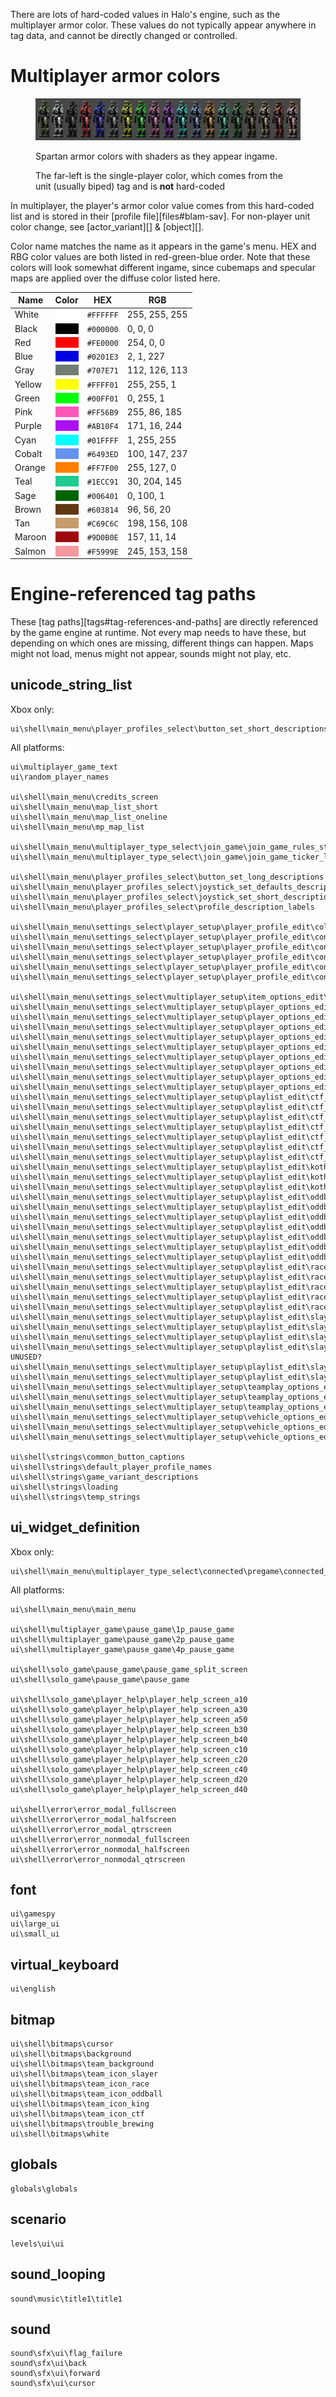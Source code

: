 There are lots of hard-coded values in Halo's engine, such as the multiplayer
armor color. These values do not typically appear anywhere in tag data, and
cannot be directly changed or controlled.

# Multiplayer armor colors

<figure>
  <a href="armor_colors.png">
    <img src="armor_colors.png" alt="Armor colors in order"/>
  </a>
  <figcaption>
    <p>Spartan armor colors with shaders as they appear ingame.</p>
    <p>The far-left is the single-player color, which comes from the
    unit (usually biped) tag and is <strong>not</strong> hard-coded</p>
  </figcaption>
</figure>

In multiplayer, the player's armor color value comes from this hard-coded list and is stored in their [profile file][files#blam-sav]. For non-player unit color change, see [actor_variant][] & [object][].

Color name matches the name as it appears in the game's menu. HEX and RBG color
values are both listed in red-green-blue order. Note that these colors will look
somewhat different ingame, since cubemaps and specular maps are applied over the
diffuse color listed here.

| Name   | Color                                       | HEX       | RGB           |
|--------|---------------------------------------------|-----------|---------------|
| White  |<div style="background: #FFFFFF">&nbsp;</div>| `#FFFFFF` | 255, 255, 255 |
| Black  |<div style="background: #000000">&nbsp;</div>| `#000000` |   0,   0,   0 |
| Red    |<div style="background: #FE0000">&nbsp;</div>| `#FE0000` | 254,   0,   0 |
| Blue   |<div style="background: #0201E3">&nbsp;</div>| `#0201E3` |   2,   1, 227 |
| Gray   |<div style="background: #707E71">&nbsp;</div>| `#707E71` | 112, 126, 113 |
| Yellow |<div style="background: #FFFF01">&nbsp;</div>| `#FFFF01` | 255, 255,   1 |
| Green  |<div style="background: #00FF01">&nbsp;</div>| `#00FF01` |   0, 255,   1 |
| Pink   |<div style="background: #FF56B9">&nbsp;</div>| `#FF56B9` | 255,  86, 185 |
| Purple |<div style="background: #AB10F4">&nbsp;</div>| `#AB10F4` | 171,  16, 244 |
| Cyan   |<div style="background: #01FFFF">&nbsp;</div>| `#01FFFF` |   1, 255, 255 |
| Cobalt |<div style="background: #6493ED">&nbsp;</div>| `#6493ED` | 100, 147, 237 |
| Orange |<div style="background: #FF7F00">&nbsp;</div>| `#FF7F00` | 255, 127,   0 |
| Teal   |<div style="background: #1ECC91">&nbsp;</div>| `#1ECC91` |  30, 204, 145 |
| Sage   |<div style="background: #006401">&nbsp;</div>| `#006401` |   0, 100,   1 |
| Brown  |<div style="background: #603814">&nbsp;</div>| `#603814` |  96,  56,  20 |
| Tan    |<div style="background: #C69C6C">&nbsp;</div>| `#C69C6C` | 198, 156, 108 |
| Maroon |<div style="background: #9D0B0E">&nbsp;</div>| `#9D0B0E` | 157,  11,  14 |
| Salmon |<div style="background: #F5999E">&nbsp;</div>| `#F5999E` | 245, 153, 158 |

# Engine-referenced tag paths
These [tag paths][tags#tag-references-and-paths] are directly referenced by the game engine at runtime. Not every map needs to have these, but depending on which ones are missing, different things can happen. Maps might not load, menus might not appear, sounds might not play, etc.

## unicode_string_list
Xbox only:
```
ui\shell\main_menu\player_profiles_select\button_set_short_descriptions
```

All platforms:
```
ui\multiplayer_game_text
ui\random_player_names

ui\shell\main_menu\credits_screen
ui\shell\main_menu\map_list_short
ui\shell\main_menu\map_list_oneline
ui\shell\main_menu\mp_map_list

ui\shell\main_menu\multiplayer_type_select\join_game\join_game_rules_strings
ui\shell\main_menu\multiplayer_type_select\join_game\join_game_ticker_labels

ui\shell\main_menu\player_profiles_select\button_set_long_descriptions
ui\shell\main_menu\player_profiles_select\joystick_set_defaults_descriptions
ui\shell\main_menu\player_profiles_select\joystick_set_short_descriptions
ui\shell\main_menu\player_profiles_select\profile_description_labels

ui\shell\main_menu\settings_select\player_setup\player_profile_edit\color_edit\colors_list
ui\shell\main_menu\settings_select\player_setup\player_profile_edit\controls_setup\controls_axis_direction_names
ui\shell\main_menu\settings_select\player_setup\player_profile_edit\controls_setup\controls_device_labels
ui\shell\main_menu\settings_select\player_setup\player_profile_edit\controls_setup\controls_gamepad_names
ui\shell\main_menu\settings_select\player_setup\player_profile_edit\controls_setup\controls_keyboard_button_names
ui\shell\main_menu\settings_select\player_setup\player_profile_edit\controls_setup\controls_mouse_button_names

ui\shell\main_menu\settings_select\multiplayer_setup\item_options_edit\var_weapon_set
ui\shell\main_menu\settings_select\multiplayer_setup\player_options_edit\player_options_labels
ui\shell\main_menu\settings_select\multiplayer_setup\player_options_edit\var_invisible_players
ui\shell\main_menu\settings_select\multiplayer_setup\player_options_edit\var_maximum_health
ui\shell\main_menu\settings_select\multiplayer_setup\player_options_edit\var_number_of_lives
ui\shell\main_menu\settings_select\multiplayer_setup\player_options_edit\var_odd_man_out
ui\shell\main_menu\settings_select\multiplayer_setup\player_options_edit\var_respawn_time
ui\shell\main_menu\settings_select\multiplayer_setup\player_options_edit\var_respawn_time_growh
ui\shell\main_menu\settings_select\multiplayer_setup\player_options_edit\var_shields
ui\shell\main_menu\settings_select\multiplayer_setup\player_options_edit\var_suicide_penalty
ui\shell\main_menu\settings_select\multiplayer_setup\playlist_edit\ctf_edit\ctf_labels
ui\shell\main_menu\settings_select\multiplayer_setup\playlist_edit\ctf_edit\var_assault
ui\shell\main_menu\settings_select\multiplayer_setup\playlist_edit\ctf_edit\var_captures_to_win
ui\shell\main_menu\settings_select\multiplayer_setup\playlist_edit\ctf_edit\var_flag_at_home
ui\shell\main_menu\settings_select\multiplayer_setup\playlist_edit\ctf_edit\var_flag_must_reset
ui\shell\main_menu\settings_select\multiplayer_setup\playlist_edit\ctf_edit\var_single_flag
ui\shell\main_menu\settings_select\multiplayer_setup\playlist_edit\ctf_edit\var_time_limit
ui\shell\main_menu\settings_select\multiplayer_setup\playlist_edit\koth_edit\koth_labels
ui\shell\main_menu\settings_select\multiplayer_setup\playlist_edit\koth_edit\var_moving_hill
ui\shell\main_menu\settings_select\multiplayer_setup\playlist_edit\koth_edit\var_score_to_win
ui\shell\main_menu\settings_select\multiplayer_setup\playlist_edit\oddball_edit\oddball_labels
ui\shell\main_menu\settings_select\multiplayer_setup\playlist_edit\oddball_edit\var_ball_spawn_count
ui\shell\main_menu\settings_select\multiplayer_setup\playlist_edit\oddball_edit\var_ball_type
ui\shell\main_menu\settings_select\multiplayer_setup\playlist_edit\oddball_edit\var_random_start
ui\shell\main_menu\settings_select\multiplayer_setup\playlist_edit\oddball_edit\var_score_to_win
ui\shell\main_menu\settings_select\multiplayer_setup\playlist_edit\oddball_edit\var_speed_with_ball
ui\shell\main_menu\settings_select\multiplayer_setup\playlist_edit\oddball_edit\var_trait_with_ball
ui\shell\main_menu\settings_select\multiplayer_setup\playlist_edit\race_edit\race_labels
ui\shell\main_menu\settings_select\multiplayer_setup\playlist_edit\race_edit\var_laps_to_win
ui\shell\main_menu\settings_select\multiplayer_setup\playlist_edit\race_edit\var_race_type
ui\shell\main_menu\settings_select\multiplayer_setup\playlist_edit\race_edit\var_team_play
ui\shell\main_menu\settings_select\multiplayer_setup\playlist_edit\race_edit\var_team_scoring
ui\shell\main_menu\settings_select\multiplayer_setup\playlist_edit\slayer_edit\slayer_labels
ui\shell\main_menu\settings_select\multiplayer_setup\playlist_edit\slayer_edit\var_death_bonus
ui\shell\main_menu\settings_select\multiplayer_setup\playlist_edit\slayer_edit\var_kill_in_order
ui\shell\main_menu\settings_select\multiplayer_setup\playlist_edit\slayer_edit\var_kill_penalty# UNUSED?
ui\shell\main_menu\settings_select\multiplayer_setup\playlist_edit\slayer_edit\var_kills_to_win
ui\shell\main_menu\settings_select\multiplayer_setup\playlist_edit\slayer_edit\var_team_play
ui\shell\main_menu\settings_select\multiplayer_setup\teamplay_options_edit\teamplay_options_labels
ui\shell\main_menu\settings_select\multiplayer_setup\teamplay_options_edit\var_friendly_fire
ui\shell\main_menu\settings_select\multiplayer_setup\teamplay_options_edit\var_friendly_fire_penalty
ui\shell\main_menu\settings_select\multiplayer_setup\vehicle_options_edit\var_vehicle_set
ui\shell\main_menu\settings_select\multiplayer_setup\vehicle_options_edit\var_vehicles_respawn
ui\shell\main_menu\settings_select\multiplayer_setup\vehicle_options_edit\vehicle_options_labels

ui\shell\strings\common_button_captions
ui\shell\strings\default_player_profile_names
ui\shell\strings\game_variant_descriptions
ui\shell\strings\loading
ui\shell\strings\temp_strings
```

## ui_widget_definition
Xbox only:
```
ui\shell\main_menu\multiplayer_type_select\connected\pregame\connected_pregame_screen
```

All platforms:
```
ui\shell\main_menu\main_menu

ui\shell\multiplayer_game\pause_game\1p_pause_game
ui\shell\multiplayer_game\pause_game\2p_pause_game
ui\shell\multiplayer_game\pause_game\4p_pause_game

ui\shell\solo_game\pause_game\pause_game_split_screen
ui\shell\solo_game\pause_game\pause_game

ui\shell\solo_game\player_help\player_help_screen_a10
ui\shell\solo_game\player_help\player_help_screen_a30
ui\shell\solo_game\player_help\player_help_screen_a50
ui\shell\solo_game\player_help\player_help_screen_b30
ui\shell\solo_game\player_help\player_help_screen_b40
ui\shell\solo_game\player_help\player_help_screen_c10
ui\shell\solo_game\player_help\player_help_screen_c20
ui\shell\solo_game\player_help\player_help_screen_c40
ui\shell\solo_game\player_help\player_help_screen_d20
ui\shell\solo_game\player_help\player_help_screen_d40

ui\shell\error\error_modal_fullscreen
ui\shell\error\error_modal_halfscreen
ui\shell\error\error_modal_qtrscreen
ui\shell\error\error_nonmodal_fullscreen
ui\shell\error\error_nonmodal_halfscreen
ui\shell\error\error_nonmodal_qtrscreen
```

## font
```
ui\gamespy
ui\large_ui
ui\small_ui
```

## virtual_keyboard
```
ui\english
```

## bitmap
```
ui\shell\bitmaps\cursor
ui\shell\bitmaps\background
ui\shell\bitmaps\team_background
ui\shell\bitmaps\team_icon_slayer
ui\shell\bitmaps\team_icon_race
ui\shell\bitmaps\team_icon_oddball
ui\shell\bitmaps\team_icon_king
ui\shell\bitmaps\team_icon_ctf
ui\shell\bitmaps\trouble_brewing
ui\shell\bitmaps\white
```

## globals
```
globals\globals
```

## scenario
```
levels\ui\ui
```

## sound_looping
```
sound\music\title1\title1
```

## sound
```
sound\sfx\ui\flag_failure
sound\sfx\ui\back
sound\sfx\ui\forward
sound\sfx\ui\cursor
```
